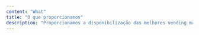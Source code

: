 ```yaml
---
content: "What"
title: "O que proporcionamos"
description: "Proporcionamos a disponibilização das melhores vending machines  através de parceria em locais estratégicos como condomínios, estações e empresas. Também realizamos o abastecimento destas máquinas com os melhores produtos escolhidos estratégicamente para cada local, nos responsabilizando pela manutenção e o adequado funcionamento da máquina."
---
```

